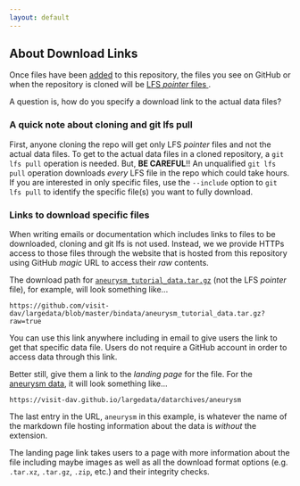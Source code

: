 ```yaml
---
layout: default
---
```

## About Download Links

Once files have been [added](adding-download-files.md) to this repository,
the files you see on GitHub or when the repository is cloned will be
[LFS *pointer* files ](https://help.github.com/en/github/managing-large-files/about-git-large-file-storage#pointer-file-format).

A question is, how do you specify a download link to the actual data files?

### A quick note about cloning and git lfs pull

First, anyone cloning the repo will get only LFS *pointer* files and not the actual
data files. To get to the actual data files in a cloned repository, a
`git lfs pull` operation is needed. But, **BE CAREFUL**!! An unqualified `git lfs pull`
operation downloads *every* LFS file in the repo which could take hours. If you are
interested in only specific files, use the `--include` option to `git lfs pull` to
identify the specific file(s) you want to fully download.

### Links to download specific files

When writing emails or documentation which includes links to files to be
downloaded, cloning and git lfs is not used. Instead, we we provide HTTPs access
to those files through the website that is hosted from this repository using GitHub
*magic* URL to access their *raw* contents.

The download path for
[`aneurysm_tutorial_data.tar.gz`](https://github.com/visit-dav/largedata/blob/master/bindata/aneurysm_tutorial_data.tar.gz?raw=true)
(not the LFS *pointer* file),
for example, will look something like...

```
https://github.com/visit-dav/largedata/blob/master/bindata/aneurysm_tutorial_data.tar.gz?raw=true
```

You can use this link anywhere including in email to give users the link to get that
specific data file. Users do not require a GitHub account in order to access data
through this link.

Better still, give them a link to the *landing page* for the file. For the
[aneurysm data](https://visit-dav.github.io/largedata/datarchives/aneurysm), it will
look something like...

```
https://visit-dav.github.io/largedata/datarchives/aneurysm
```

The last entry in the URL, `aneurysm` in this example, is whatever the name of the
markdown file hosting information about the data is *without* the extension.

The landing page link takes users to a page with more information about the file
including maybe images as well as all the download format options
(e.g. `.tar.xz`, `.tar.gz`, `.zip`, etc.) and their integrity checks.
